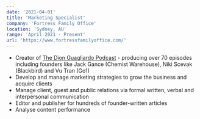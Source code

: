 ```yaml
---
date: '2021-04-01'
title: 'Marketing Specialist'
company: 'Fortress Family Office'
location: 'Sydney, AU'
range: 'April 2021 - Present'
url: 'https://www.fortressfamilyoffice.com/'
---
```


- Creator of [The Dion Guagliardo Podcast](https://podcasts.apple.com/au/podcast/the-dion-guagliardo-podcast/id1583884897) - producing over 70 episodes including founders like Jack Gance (Chemist Warehouse), Niki Scevak (Blackbird) and Vu Tran (Go1)
- Develop and manage marketing strategies to grow the business and acquire clients
- Manage client, guest and public relations via formal written, verbal and interpersonal communication
- Editor and publisher for hundreds of founder-written articles
- Analyse content performance
